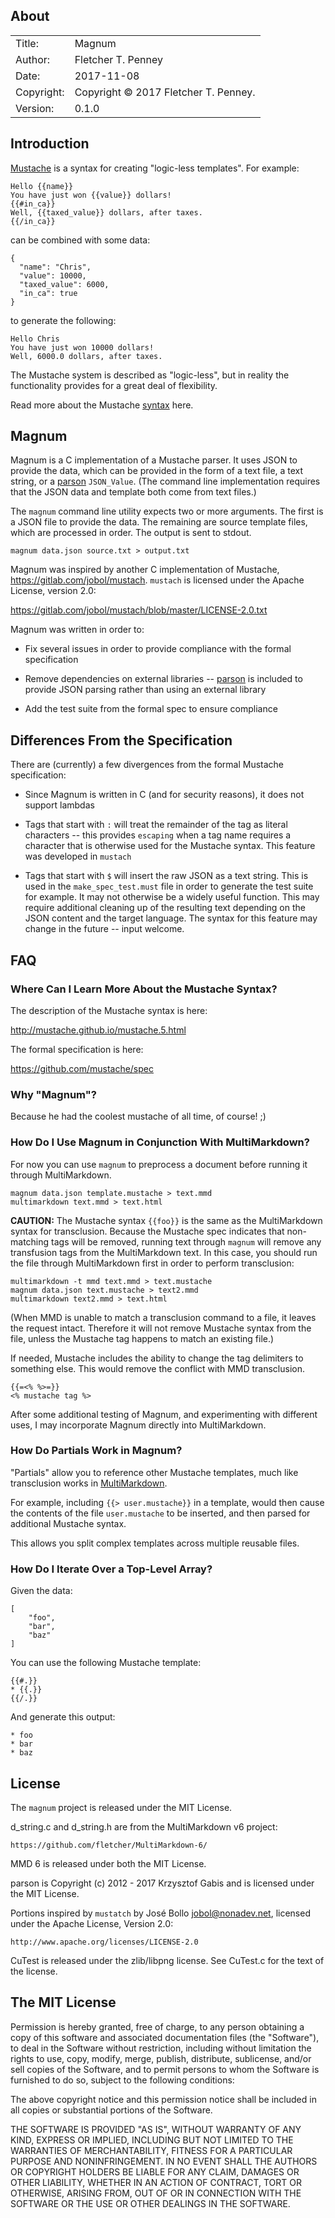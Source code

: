 ## About ##

|	|	|  
| ----------	| -------------------------	|  
| Title:	| Magnum	|  
| Author:	| Fletcher T. Penney	|  
| Date:	| 2017-11-08	|  
| Copyright:	| Copyright © 2017 Fletcher T. Penney.	|  
| Version:	| 0.1.0	|  


## Introduction ##

[Mustache] is a syntax for creating "logic-less templates". For example:

	Hello {{name}}
	You have just won {{value}} dollars!
	{{#in_ca}}
	Well, {{taxed_value}} dollars, after taxes.
	{{/in_ca}}

can be combined with some data:

	{
	  "name": "Chris",
	  "value": 10000,
	  "taxed_value": 6000,
	  "in_ca": true
	}

to generate the following:

	Hello Chris
	You have just won 10000 dollars!
	Well, 6000.0 dollars, after taxes.


The Mustache system is described as "logic-less", but in reality the
functionality provides for a great deal of flexibility.

Read more about the Mustache [syntax] here.


## Magnum ##

Magnum is a C implementation of a Mustache parser.  It uses JSON to provide
the data, which can be provided in the form of a text file, a text string, or
a [parson] `JSON_Value`.  (The command line implementation requires that the
JSON data and template both come from text files.)

The `magnum` command line utility expects two or more arguments.  The first is
a JSON file to provide the data.  The remaining are source template files,
which are processed in order.  The output is sent to stdout.

	magnum data.json source.txt > output.txt

Magnum was inspired by another C implementation of Mustache,
<https://gitlab.com/jobol/mustach>.  `mustach` is licensed  under the Apache
License, version 2.0:

<https://gitlab.com/jobol/mustach/blob/master/LICENSE-2.0.txt>


Magnum was written in order to:

*   Fix several issues in order to provide compliance with the formal
	specification

*	Remove dependencies on external libraries -- [parson] is included to provide
	JSON parsing rather than using an external library

*	Add the test suite from the formal spec to ensure compliance


## Differences From the Specification ##

There are (currently) a few divergences from the formal Mustache
specification:

*	Since Magnum is written in C (and for security reasons), it does not support
	lambdas

*	Tags that start with `:` will treat the remainder of the tag as literal
	characters -- this provides `escaping` when a tag name requires a character
	that is otherwise used for the Mustache syntax.  This feature was developed
	in `mustach`

*   Tags that start with `$` will insert the raw JSON as a text string. This
	is used in the `make_spec_test.must` file in order to generate the test
	suite for example. It may not otherwise be a widely useful function. This
	may require additional cleaning up of the resulting text depending on the
	JSON content and the target language.  The syntax for this feature may
	change in the future -- input welcome.


## FAQ ##

### Where Can I Learn More About the Mustache Syntax? ###

The description of the Mustache syntax is here:

<http://mustache.github.io/mustache.5.html>

The formal specification is here:

<https://github.com/mustache/spec>


### Why "Magnum"? ###

Because he had the coolest mustache of all time, of course! ;)


### How Do I Use Magnum in Conjunction With MultiMarkdown? ###

For now you can use `magnum` to preprocess a document before running it
through MultiMarkdown.

	magnum data.json template.mustache > text.mmd
	multimarkdown text.mmd > text.html

**CAUTION:**  The Mustache syntax `{{foo}}` is the same as the MultiMarkdown
syntax for transclusion.  Because the Mustache spec indicates that non-
matching tags will be removed, running text through `magnum` will remove any
transfusion tags from the MultiMarkdown text.  In this case, you should run
the file through MultiMarkdown first in order to perform transclusion:

	multimarkdown -t mmd text.mmd > text.mustache
	magnum data.json text.mustache > text2.mmd
	multimarkdown text2.mmd > text.html

(When MMD is unable to match a transclusion command to a file, it leaves the
request intact.  Therefore it will not remove Mustache syntax from the file,
unless the Mustache tag happens to match an existing file.)

If needed, Mustache includes the ability to change the tag delimiters to
something else.  This would remove the conflict with MMD transclusion.

	{{=<% %>=}}
	<% mustache tag %>


After some additional testing of Magnum, and experimenting with different
uses, I may incorporate Magnum directly into MultiMarkdown.


### How Do Partials Work in Magnum? ###

"Partials" allow you to reference other Mustache templates, much like
transclusion works in
[MultiMarkdown](https://github.com/fletcher/MultiMarkdown-6).

For example, including `{{> user.mustache}}` in a template, would then cause
the contents of the file `user.mustache` to be inserted, and then parsed for
additional Mustache syntax.

This allows you split complex templates across multiple reusable files.


### How Do I Iterate Over a Top-Level Array? ###

Given the data:

	[
		"foo",
		"bar",
		"baz"
	]

You can use the following Mustache template:

	{{#.}}
	* {{.}}
	{{/.}}

And generate this output:

	* foo
	* bar
	* baz


## License ##

The `magnum` project is released under the MIT License.

d_string.c and d_string.h are from the MultiMarkdown v6 project:

	https://github.com/fletcher/MultiMarkdown-6/

MMD 6 is released under both the MIT License.

parson is Copyright (c) 2012 - 2017 Krzysztof Gabis and is licensed under
the MIT License.

Portions inspired by `mustatch` by José Bollo <jobol@nonadev.net>, licensed
under the Apache License, Version 2.0:

	http://www.apache.org/licenses/LICENSE-2.0


CuTest is released under the zlib/libpng license. See CuTest.c for the text
of the license.


## The MIT License ##

Permission is hereby granted, free of charge, to any person obtaining a copy
of this software and associated documentation files (the "Software"), to deal
in the Software without restriction, including without limitation the rights
to use, copy, modify, merge, publish, distribute, sublicense, and/or sell
copies of the Software, and to permit persons to whom the Software is
furnished to do so, subject to the following conditions:

The above copyright notice and this permission notice shall be included in
all copies or substantial portions of the Software.

THE SOFTWARE IS PROVIDED "AS IS", WITHOUT WARRANTY OF ANY KIND, EXPRESS OR
IMPLIED, INCLUDING BUT NOT LIMITED TO THE WARRANTIES OF MERCHANTABILITY,
FITNESS FOR A PARTICULAR PURPOSE AND NONINFRINGEMENT. IN NO EVENT SHALL THE
AUTHORS OR COPYRIGHT HOLDERS BE LIABLE FOR ANY CLAIM, DAMAGES OR OTHER
LIABILITY, WHETHER IN AN ACTION OF CONTRACT, TORT OR OTHERWISE, ARISING FROM,
OUT OF OR IN CONNECTION WITH THE SOFTWARE OR THE USE OR OTHER DEALINGS IN
THE SOFTWARE.

[parson]:	https://github.com/kgabis/parson
[Mustache]:	http://mustache.github.io/
[spec]: 	https://github.com/mustache/spec
[syntax]:	http://mustache.github.io/mustache.5.html
